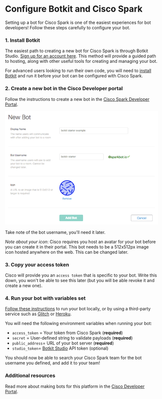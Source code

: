 # Configure Botkit and Cisco Spark

Setting up a bot for Cisco Spark is one of the easiest experiences for bot developers! Follow these steps carefully to configure your bot.

### 1. Install Botkit

The easiest path to creating a new bot for Cisco Spark is through Botkit Studio. [Sign up for an account here](https://studio.botkit.ai/signup/). This method will provide a guided path to hosting, along with other useful tools for creating and managing your bot.

For advanced users looking to run their own code, you will need to [install Botkit](../../readme-ciscospark.md#getting-started) and run it before your bot can be configured with Cisco Spark. 

### 2. Create a new bot in the Cisco Developer portal

Follow the instructions to create a new bot in the [Cisco Spark Developer Portal](https://developer.ciscospark.com/add-bot.html). 

![Add a bot](IMG/cisco_add.png)

Take note of the bot username, you'll need it later.

*Note about your icon*: Cisco requires you host an avatar for your bot before you can create it in their portal. This bot needs to be a 512x512px image icon hosted anywhere on the web. This can be changed later.

### 3. Copy your access token

Cisco will provide you an `access token` that is specific to your bot. Write this down, you won't be able to see this later (but you will be able revoke it and create a new one).

### 4. Run your bot with variables set

 [Follow these instructions](../../readme-ciscospark.md#getting-started) to run your bot locally, or by using a third-party service such as [Glitch](https://glitch.com) or [Heroku](https://heroku.com).
 
 You will need the following environment variables when running your bot:
 
 * `access_token` = Your token from Cisco Spark (**required**)
 * `secret` = User-defined string to validate payloads  (**required**)
 * `public_address`=  URL of your bot server (**required**)
 * `studio_token`= [Botkit Studio](https://studio.botkit.ai)  API token (optional)
 

You should now be able to search your Cisco Spark team for the bot username you defined, and add it to your team!

### Additional resources

Read more about making bots for this platform in the [Cisco Developer Portal](https://developer.ciscospark.com/bots.html).
